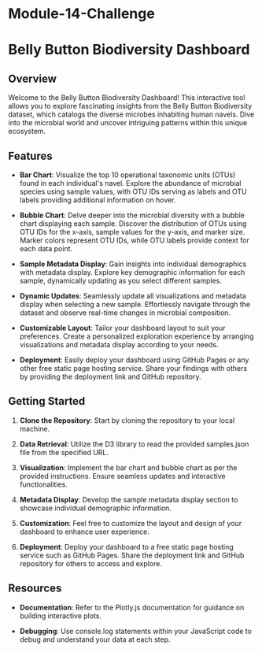 # Module-14-Challenge

# Belly Button Biodiversity Dashboard

## Overview

Welcome to the Belly Button Biodiversity Dashboard! This interactive tool allows you to explore fascinating insights from the Belly Button Biodiversity dataset, which catalogs the diverse microbes inhabiting human navels. Dive into the microbial world and uncover intriguing patterns within this unique ecosystem.

## Features

- **Bar Chart**: Visualize the top 10 operational taxonomic units (OTUs) found in each individual's navel. Explore the abundance of microbial species using sample values, with OTU IDs serving as labels and OTU labels providing additional information on hover.

- **Bubble Chart**: Delve deeper into the microbial diversity with a bubble chart displaying each sample. Discover the distribution of OTUs using OTU IDs for the x-axis, sample values for the y-axis, and marker size. Marker colors represent OTU IDs, while OTU labels provide context for each data point.

- **Sample Metadata Display**: Gain insights into individual demographics with metadata display. Explore key demographic information for each sample, dynamically updating as you select different samples.

- **Dynamic Updates**: Seamlessly update all visualizations and metadata display when selecting a new sample. Effortlessly navigate through the dataset and observe real-time changes in microbial composition.

- **Customizable Layout**: Tailor your dashboard layout to suit your preferences. Create a personalized exploration experience by arranging visualizations and metadata display according to your needs.

- **Deployment**: Easily deploy your dashboard using GitHub Pages or any other free static page hosting service. Share your findings with others by providing the deployment link and GitHub repository.

## Getting Started

1. **Clone the Repository**: Start by cloning the repository to your local machine.

2. **Data Retrieval**: Utilize the D3 library to read the provided samples.json file from the specified URL.

3. **Visualization**: Implement the bar chart and bubble chart as per the provided instructions. Ensure seamless updates and interactive functionalities.

4. **Metadata Display**: Develop the sample metadata display section to showcase individual demographic information.

5. **Customization**: Feel free to customize the layout and design of your dashboard to enhance user experience.

6. **Deployment**: Deploy your dashboard to a free static page hosting service such as GitHub Pages. Share the deployment link and GitHub repository for others to access and explore.

## Resources

- **Documentation**: Refer to the Plotly.js documentation for guidance on building interactive plots.

- **Debugging**: Use console.log statements within your JavaScript code to debug and understand your data at each step.


